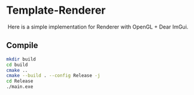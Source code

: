 # Template-Renderer

​	Here is a simple implementation for Renderer with OpenGL + Dear ImGui.

## Compile

```bash
mkdir build
cd build
cmake ..
cmake --build . --config Release -j
cd Release
./main.exe
```

